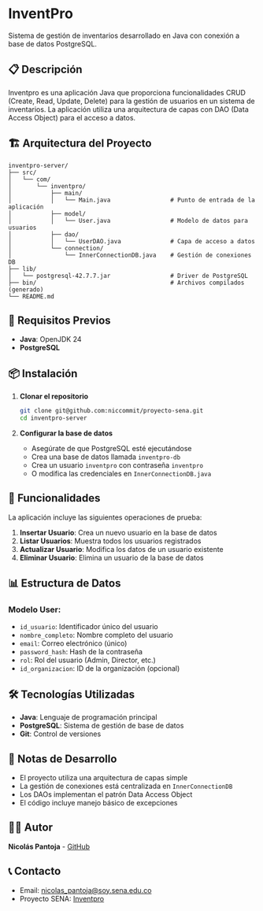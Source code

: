 # InventPro

Sistema de gestión de inventarios desarrollado en Java con conexión a base de datos PostgreSQL.

## 📋 Descripción

Inventpro es una aplicación Java que proporciona funcionalidades CRUD (Create, Read, Update, Delete) para la gestión de usuarios en un sistema de inventarios. La aplicación utiliza una arquitectura de capas con DAO (Data Access Object) para el acceso a datos.

## 🏗️ Arquitectura del Proyecto

```
inventpro-server/
├── src/
│   └── com/
│       └── inventpro/
│           ├── main/
│           │   └── Main.java                 # Punto de entrada de la aplicación
│           ├── model/
│           │   └── User.java                 # Modelo de datos para usuarios
│           ├── dao/
│           │   └── UserDAO.java              # Capa de acceso a datos
│           └── connection/
│               └── InnerConnectionDB.java    # Gestión de conexiones DB
├── lib/
│   └── postgresql-42.7.7.jar                 # Driver de PostgreSQL
├── bin/                                      # Archivos compilados (generado)
└── README.md
```

## 🚀 Requisitos Previos

- **Java**: OpenJDK 24
- **PostgreSQL**

## 📦 Instalación

1. **Clonar el repositorio**

   ```bash
   git clone git@github.com:niccommit/proyecto-sena.git
   cd inventpro-server
   ```

2. **Configurar la base de datos**
   - Asegúrate de que PostgreSQL esté ejecutándose
   - Crea una base de datos llamada `inventpro-db`
   - Crea un usuario `inventpro` con contraseña `inventpro`
   - O modifica las credenciales en `InnerConnectionDB.java`

## 🧪 Funcionalidades

La aplicación incluye las siguientes operaciones de prueba:

1. **Insertar Usuario**: Crea un nuevo usuario en la base de datos
2. **Listar Usuarios**: Muestra todos los usuarios registrados
3. **Actualizar Usuario**: Modifica los datos de un usuario existente
4. **Eliminar Usuario**: Elimina un usuario de la base de datos

## 📊 Estructura de Datos

### Modelo User:

- `id_usuario`: Identificador único del usuario
- `nombre_completo`: Nombre completo del usuario
- `email`: Correo electrónico (único)
- `password_hash`: Hash de la contraseña
- `rol`: Rol del usuario (Admin, Director, etc.)
- `id_organizacion`: ID de la organización (opcional)

## 🛠️ Tecnologías Utilizadas

- **Java**: Lenguaje de programación principal
- **PostgreSQL**: Sistema de gestión de base de datos
- **Git**: Control de versiones

## 📝 Notas de Desarrollo

- El proyecto utiliza una arquitectura de capas simple
- La gestión de conexiones está centralizada en `InnerConnectionDB`
- Los DAOs implementan el patrón Data Access Object
- El código incluye manejo básico de excepciones

## 👨‍💻 Autor

**Nicolás Pantoja** - [GitHub](https://github.com/niccommit)

## 📞 Contacto

- Email: nicolas_pantoja@soy.sena.edu.co
- Proyecto SENA: [Inventpro](https://github.com/niccommit/proyecto-sena)
